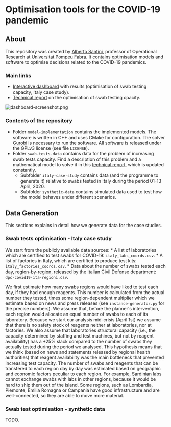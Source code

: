 # Optimisation tools for the COVID-19 pandemic

## About

This repository was created by [Alberto Santini](https://santini.in/), professor of Operational Research at [Universitat Pompeu Fabra](https://upf.edu/).
It contains optimisation models and software to optimise decisions related to the COVID-19 pandemics.

### Main links

* [Interactive dashboard](https://santini.in/covid/) with results (optimisation of swab testing capacity, Italy case study).
* [Technical report](https://santini.in/files/tech-rep-swabs.pdf) on the optimisation of swab testing cpacity.

![dashboard-screenshot.png](https://raw.githubusercontent.com/alberto-santini/covid-optimisation/branch/images/dashboard-screenshot.png)

### Contents of the repository

* Folder `model-implementation` contains the implemented models. The software is written in C++ and uses CMake for configuration. The solver [Gurobi](https://www.gurobi.com/) is necessary to run the software. All software is released under the GPLv3 license (see file `LICENSE`).
* Folder `swab-tests-data` contains data for the problem of increasing swab tests capacity. Find a description of this problem and a mathematical model to solve it in this [technical report](https://santini.in/files/tech-rep-swabs.pdf), which is updated constantly.
    * Subfolder `italy-case-study` contains data (and the programme to generate it) relative to swabs tested in Italy during the period 01-13 April, 2020.
    * Subfolder `synthetic-data` contains simulated data used to test how the model behaves under different scenarios.

## Data Generation

This sections explains in detail how we generate data for the case studies.

### Swab tests optimisation - Italy case study

We start from the publicly available data sources:
    * A list of laboratories which are certified to test swabs for COVID-19: `italy_labs_coords.csv`.
    * A list of factories in Italy, which are certified to produce test kits: `italy_factories_coords.csv`.
    * Data about the number of swabs tested each day, region-by-region, released by the Italian Civil Defense department: `dpc-covid19-ita-regioni.csv`.

We first estimate how many swabs regions would have liked to test each day, if they had enough reagents.
This number is calculated from the actual number they tested, times some region-dependent multiplier which we estimate based on news and press releases (see `instance-generator.py` for the precise numbers).
We assume that, before the planner's intervention, each region would allocate an equal number of swabs to each of its laboratory.
Because we start our analysis mid-crisis (April 1st) we assume that there is no safety stock of reagents neither at laboratories, nor at factories.
We also assume that laboratories structural capacity (i.e., the capacity determined by staffing and test machines, but not by reagent availability) has a +25% slack compared to the number of swabs they actually tested during the period we analysed.
This hypothesis means that we think (based on news and statements released by regional health authorities) that reagent availability was the main bottleneck that prevented increasing test capacity.
The number of swabs and reagents that can be transfered to each region day by day was estimated based on geographic and economic factors peculiar to each region.
For example, Sardinian labs cannot exchange swabs with labs in other regions, because it would be hard to ship them out of the island.
Some regions, such as Lombardia, Piemonte, Emilia Romagna or Campania have good infrastructure and are well-connected, so they are able to move more material.

### Swab test optimisation - synthetic data

TODO.